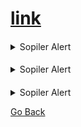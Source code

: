 #  [link]()



####
<details><summary>Sopiler Alert</summary><code><pre>

</pre></code></details>

####
<details><summary>Sopiler Alert</summary><code><pre>

</pre></code></details>

####
<details><summary>Sopiler Alert</summary><code><pre>

</pre></code></details>



[Go Back](../../index.md)
